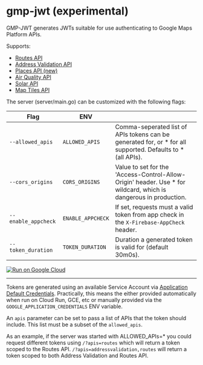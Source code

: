 # gmp-jwt (experimental)

GMP-JWT generates JWTs suitable for use authenticating to Google Maps Platform APIs.

Supports:

* [Routes API](https://developers.google.com/maps/documentation/routes)
* [Address Validation API](https://developers.google.com/maps/documentation/address-validation)
* [Places API (new)](https://developers.google.com/maps/documentation/places/web-service/text-search)
* [Air Quality API](https://developers.google.com/maps/documentation/air-quality)
* [Solar API](https://developers.google.com/maps/documentation/solar)
* [Map Tiles API](https://developers.google.com/maps/documentation/tile)

The server (server/main.go) can be customized with the following flags:

| Flag               | ENV               | |
|--------------------|-------------------|-|
| `--allowed_apis`   | `ALLOWED_APIS`    | Comma-seperated list of APIs tokens can be generated for, or * for all supported. Defaults to * (all APIs).       |
| `--cors_origins`   | `CORS_ORIGINS`    | Value to set for the 'Access-Control-Allow-Origin' header.  Use * for wildcard, which is dangerous in production. |
| `--enable_appcheck`| `ENABLE_APPCHECK` | If set, requests must a valid token from app check in the `X-Firebase-AppCheck` header.                           |
| `--token_duration` | `TOKEN_DURATION`  | Duration a generated token is valid for (default 30m0s).                                                          |

[![Run on Google Cloud](https://deploy.cloud.run/button.svg)](https://deploy.cloud.run)

------

Tokens are generated using an available Service Account via [Application Default Credentials](https://cloud.google.com/docs/authentication/provide-credentials-adc).
Practically, this means the either provided automatically when run on Cloud Run, GCE, etc
or manually provided via the `GOOGLE_APPLICATION_CREDENTIALS` ENV variable.

An `apis` parameter can be set to pass a list of APIs that the token should include. This list must be a subset of the `allowed_apis`.

As an example, if the server was started with ALLOWED_APIs=* you could request different tokens using `/?apis=routes` which will return a
token scoped to the Routes API. `/?apis=addressvalidation,routes` will return a token scoped to both Address Validation and Routes API.
